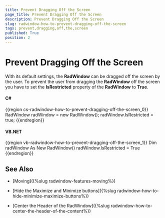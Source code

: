 ```yaml
---
title: Prevent Dragging Off the Screen
page_title: Prevent Dragging Off the Screen
description: Prevent Dragging Off the Screen
slug: radwindow-how-to-prevent-dragging-off-the-screen
tags: prevent,dragging,off,the,screen
published: True
position: 2
---
```


# Prevent Dragging Off the Screen

With its default settings, the __RadWindow__ can be dragged off the screen by the user. To prevent the user from dragging the __RadWindow__ off the screen you have to set the __IsRestricted__ property of the __RadWindow__ to __True__.

#### __C#__

{{region cs-radwindow-how-to-prevent-dragging-off-the-screen_0}}
	RadWindow radWindow = new RadWindow();
	radWindow.IsRestricted = true;
{{endregion}}

#### __VB.NET__

{{region vb-radwindow-how-to-prevent-dragging-off-the-screen_1}}
	Dim radWindow As New RadWindow()
	radWindow.IsRestricted = True
{{endregion}}

## See Also

 * [Moving]({%slug radwindow-features-moving%})

 * [Hide the Maximize and Minimize buttons]({%slug radwindow-how-to-hide-minimize-maximize-buttons%})

 * [Center the Header of the RadWindow]({%slug radwindow-how-to-center-the-header-of-the-content%})